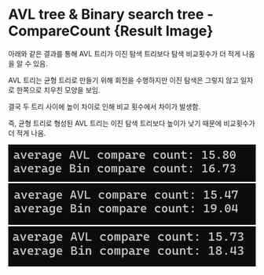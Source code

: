# AVL tree & Binary search tree - CompareCount {Result Image}
아래와 같은 결과를 통해 AVL 트리가 이진 탐색 트리보다 탐색 비교횟수가 더 적게 나옴을 알 수 있음. 

AVL 트리는 균형 트리로 만들기 위해 회전을 수행하지만 이진 탐색은 그렇지 않고 일자로 한쪽으로 치우친 모양을 보임.

결국 두 트리 사이에 높이 차이로 인해 비교 횟수에서 차이가 발생함. 

즉, 균형 트리로 형성된 AVL 트리는 이진 탐색 트리보다 높이가 낮기 때문에 비교횟수가 더 적게 나옴.


![](./image17-1.png)
![](./image17-2.png)
![](./image17-3.png)
